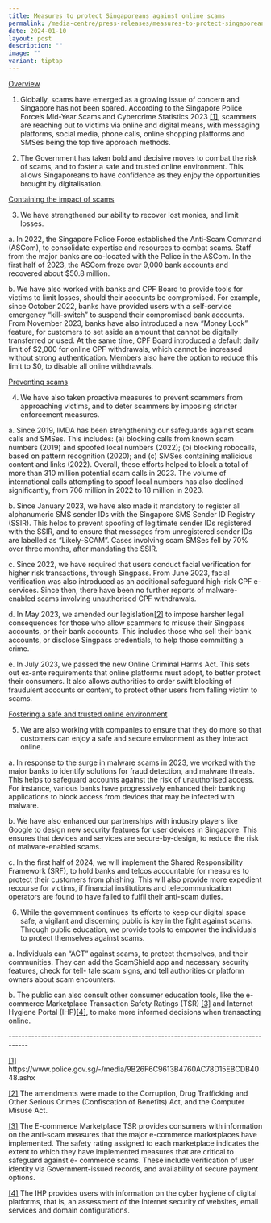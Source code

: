 ```yaml
---
title: Measures to protect Singaporeans against online scams
permalink: /media-centre/press-releases/measures-to-protect-singaporeans-against-online-scams/
date: 2024-01-10
layout: post
description: ""
image: ""
variant: tiptap
---
```

<p><u>Overview</u></p><ol data-tight="true" class="tight"><li><p>Globally, scams have emerged as a growing issue of concern and Singapore has not been spared. According to the Singapore Police Force’s Mid-Year Scams and Cybercrime Statistics 2023 <a href="#_ftn1" rel="noopener noreferrer nofollow" target="_blank">[1]</a>, scammers are reaching out to victims via online and digital means, with messaging platforms, social media, phone calls, online shopping platforms and SMSes being the top five approach methods.</p><p></p></li><li><p>The Government has taken bold and decisive moves to combat the risk of scams, and to foster a safe and trusted online environment. This allows Singaporeans to have confidence as they enjoy the opportunities brought by digitalisation.</p></li></ol><p><u>Containing the impact of scams</u></p><ol start="3" data-tight="true" class="tight"><li><p>We have strengthened our ability to recover lost monies, and limit losses.</p></li></ol><p>a. In 2022, the Singapore Police Force established the Anti-Scam Command (ASCom), to consolidate expertise and resources to combat scams. Staff from the major banks are co-located with the Police in the ASCom. In the first half of 2023, the ASCom froze over 9,000 bank accounts and recovered about $50.8 million.</p><p>b. We have also worked with banks and CPF Board to provide tools for victims to limit losses, should their accounts be compromised. For example, since October 2022, banks have provided users with a self-service emergency “kill-switch” to suspend their compromised bank accounts. From November 2023, banks have also introduced a new “Money Lock” feature, for customers to set aside an amount that cannot be digitally transferred or used. At the same time, CPF Board introduced a default daily limit of $2,000 for online CPF withdrawals, which cannot be increased without strong authentication. Members also have the option to reduce this limit to $0, to disable all online withdrawals.</p><p><u>Preventing scams</u></p><ol start="4" data-tight="true" class="tight"><li><p>We have also taken proactive measures to prevent scammers from approaching victims, and to deter scammers by imposing stricter enforcement measures.</p></li></ol><p>a. Since 2019, IMDA has been strengthening our safeguards against scam calls and SMSes. This includes: (a) blocking calls from known scam numbers (2019) and spoofed local numbers (2022); (b) blocking robocalls, based on pattern recognition (2020); and (c) SMSes containing malicious content and links (2022). Overall, these efforts helped to block a total of more than 310 million potential scam calls in 2023. The volume of international calls attempting to spoof local numbers has also declined significantly, from 706 million in 2022 to 18 million in 2023.</p><p>b. Since January 2023, we have also made it mandatory to register all alphanumeric SMS sender IDs with the Singapore SMS Sender ID Registry (SSIR). This helps to prevent spoofing of legitimate sender IDs registered with the SSIR, and to ensure that messages from unregistered sender IDs are labelled as “Likely-SCAM”. Cases involving scam SMSes fell by 70% over three months, after mandating the SSIR.</p><p>c. Since 2022, we have required that users conduct facial verification for higher risk transactions, through Singpass. From June 2023, facial verification was also introduced as an additional safeguard high-risk CPF e-services. Since then, there have been no further reports of malware-enabled scams involving unauthorised CPF withdrawals.</p><p>d. In May 2023, we amended our legislation<a href="#_ftn2" rel="noopener noreferrer nofollow" target="_blank">[2]</a>&nbsp;to impose harsher legal consequences for those who allow scammers to misuse their Singpass accounts, or their bank accounts. This includes those who sell their bank accounts, or disclose Singpass credentials, to help those committing a crime.</p><p>e. In July 2023, we passed the new Online Criminal Harms Act. This sets out ex-ante requirements that online platforms must adopt, to better protect their consumers. It also allows authorities to order swift blocking of fraudulent accounts or content, to protect other users from falling victim to scams.</p><p><u>Fostering a safe and trusted online environment</u></p><ol start="5" data-tight="true" class="tight"><li><p>We are also working with companies to ensure that they do more so that customers can enjoy a safe and secure environment as they interact online.</p></li></ol><p>a. In response to the surge in malware scams in 2023, we worked with the major banks to identify solutions for fraud detection, and malware threats. This helps to safeguard accounts against the risk of unauthorised access. For instance, various banks have progressively enhanced their banking applications to block access from devices that may be infected with malware.</p><p>b. We have also enhanced our partnerships with industry players like Google to design new security features for user devices in Singapore. This ensures that devices and services are secure-by-design, to reduce the risk of malware-enabled scams.</p><p>c. In the first half of 2024, we will implement the Shared Responsibility Framework (SRF), to hold banks and telcos accountable for measures to protect their customers from phishing. This will also provide more expedient recourse for victims, if financial institutions and telecommunication operators are found to have failed to fulfil their anti-scam duties.</p><ol start="6" data-tight="true" class="tight"><li><p>While the government continues its efforts to keep our digital space safe, a vigilant and discerning public is key in the fight against scams. Through public education, we provide tools to empower the individuals to protect themselves against scams.</p></li></ol><p>a. Individuals can “ACT” against scams, to protect themselves, and their communities. They can add the ScamShield app and necessary security features, check for tell- tale scam signs, and tell authorities or platform owners about scam encounters.</p><p>b. The public can also consult other consumer education tools, like the e-commerce Marketplace Transaction Safety Ratings (TSR) <a href="#_ftn3" rel="noopener noreferrer nofollow" target="_blank">[3]</a>&nbsp;and Internet Hygiene Portal (IHP)<a href="#_ftn4" rel="noopener noreferrer nofollow" target="_blank">[4]</a>, to make more informed decisions when transacting online.</p><p></p><p>------------------------------------------------------------------------------------</p><p><a href="#_ftn1" rel="noopener noreferrer nofollow" target="_blank">[1] </a><a rel="noopener noreferrer nofollow" target="_blank">https://www.police.gov.sg/-/media/9B26F6C9613B4760AC78D15EBCDB4048.ashx</a></p><p><a href="#_ftn2" rel="noopener noreferrer nofollow" target="_blank">[2]</a>&nbsp;The amendments were made to the Corruption, Drug Trafficking and Other Serious Crimes (Confiscation of Benefits) Act, and the Computer Misuse Act.</p><p><a href="#_ftn3" rel="noopener noreferrer nofollow" target="_blank">[3]</a>&nbsp;The E-commerce Marketplace TSR provides consumers with information on the anti-scam measures that the major e-commerce marketplaces have implemented. The safety rating assigned to each marketplace indicates the extent to which they have implemented measures that are critical to safeguard against e- commerce scams. These include verification of user identity via Government-issued records, and availability of secure payment options.</p><p><a href="#_ftn4" rel="noopener noreferrer nofollow" target="_blank">[4]</a> The IHP provides users with information on the cyber hygiene of digital platforms, that is, an assessment of the Internet security of websites, email services and domain configurations.</p>